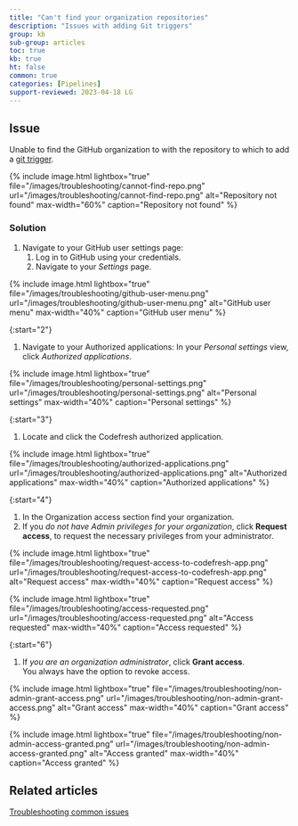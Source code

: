 ```yaml
---
title: "Can't find your organization repositories"
description: "Issues with adding Git triggers"
group: kb
sub-group: articles
toc: true
kb: true
ht: false
common: true
categories: [Pipelines]
support-reviewed: 2023-04-18 LG
---
```


## Issue

Unable to find the GitHub organization to with the repository to which to add a [git trigger]({{site.baseurl}}/docs/pipelines/triggers/git-triggers/).

{% include
image.html
lightbox="true"
file="/images/troubleshooting/cannot-find-repo.png"
url="/images/troubleshooting/cannot-find-repo.png"
alt="Repository not found"
max-width="60%"
caption="Repository not found"
%}

### Solution

1. Navigate to your GitHub user settings page:
    1. Log in to GitHub using your credentials.
    1. Navigate to your *Settings* page.

{% include
image.html
lightbox="true"
file="/images/troubleshooting/github-user-menu.png"
url="/images/troubleshooting/github-user-menu.png"
alt="GitHub user menu"
max-width="40%"
caption="GitHub user menu"
%}

{:start="2"}
1. Navigate to your Authorized applications:
  In your *Personal settings* view, click *Authorized applications*.

{% include
image.html
lightbox="true"
file="/images/troubleshooting/personal-settings.png"
url="/images/troubleshooting/personal-settings.png"
alt="Personal settings"
max-width="40%"
caption="Personal settings"
%}

{:start="3"}
1. Locate and click the Codefresh authorized application.

{% include
image.html
lightbox="true"
file="/images/troubleshooting/authorized-applications.png"
url="/images/troubleshooting/authorized-applications.png"
alt="Authorized applications"
max-width="40%"
caption="Authorized applications"
%}

{:start="4"}
1. In the Organization access section find your organization.
1. If you _do not have Admin privileges for your organization_, click **Request access**, to request the necessary privileges from your administrator.

{% include
image.html
lightbox="true"
file="/images/troubleshooting/request-access-to-codefresh-app.png"
url="/images/troubleshooting/request-access-to-codefresh-app.png"
alt="Request access"
max-width="40%"
caption="Request access"
%}

{% include
image.html
lightbox="true"
file="/images/troubleshooting/access-requested.png"
url="/images/troubleshooting/access-requested.png"
alt="Access requested"
max-width="40%"
caption="Access requested"
%}

{:start="6"}
1. If _you are an organization administrator_, click **Grant access**.  
    You always have the option to revoke access.

{% include
image.html
lightbox="true"
file="/images/troubleshooting/non-admin-grant-access.png"
url="/images/troubleshooting/non-admin-grant-access.png"
alt="Grant access"
max-width="40%"
caption="Grant access"
%}

{% include
image.html
lightbox="true"
file="/images/troubleshooting/non-admin-access-granted.png"
url="/images/troubleshooting/non-admin-access-granted.png"
alt="Access granted"
max-width="40%"
caption="Access granted"
%}

## Related articles

[Troubleshooting common issues]({{site.baseurl}}/docs/troubleshooting/common-issues)
